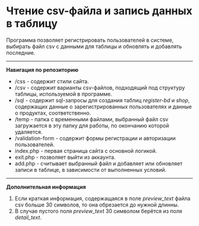# Чтение csv-файла и запись данных в таблицу
Программа позволяет регистрировать пользователей в системе, выбирать файл csv с данными для таблицы и обновлять и добавлять последние.

---

__Навигация по репозиторию__
* /css - содержит стили сайта.
* /csv - содержит варианты csv-файлов, подходящий под структуру таблицы, используемой в программе.
* /sql - содержит sql-запросы для создания таблиц _register-bd_ и _shop_, содержащих данные о зарегистрированных пользователях и данные о продуктах, соответственно.
* /temp - папка с временными файлами, выбранный файл csv загружается в эту папку для работы, по окончанию которой удаляется.
* /validation-form - содержит формы регистрации и авторизации пользователей.
* index.php - первая страница сайта с основной логикой.
* exit.php - позволяет выйти из аккаунта.
* add.php - считывает выбранный файл и добавляет или обновляет записи в таблице, в зависимости от выполненных условий.

---

__Дополнительная информация__
1. Если краткая информация, содержащаяся в поле _preview_text_ файла csv больше 30 символов, то она обрезается до нужной длинны.
2. В случае пустого поля _preview_text_ 30 символом берётся из поля _detail_text_.
